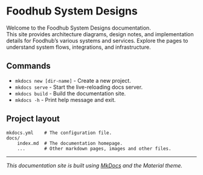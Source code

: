 # Foodhub System Designs

Welcome to the Foodhub System Designs documentation.  
This site provides architecture diagrams, design notes, and implementation details for Foodhub’s various systems and services. Explore the pages to understand system flows, integrations, and infrastructure.

## Commands

* `mkdocs new [dir-name]` - Create a new project.
* `mkdocs serve` - Start the live-reloading docs server.
* `mkdocs build` - Build the documentation site.
* `mkdocs -h` - Print help message and exit.

## Project layout

    mkdocs.yml    # The configuration file.
    docs/
        index.md  # The documentation homepage.
        ...       # Other markdown pages, images and other files.

---

*This documentation site is built using [MkDocs](https://www.mkdocs.org) and the Material theme.*
